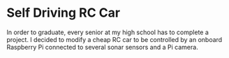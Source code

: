 # Self Driving RC Car
In order to graduate, every senior at my high school has to complete a project. I decided to modify a cheap RC car to be controlled by an onboard Raspberry Pi connected to several sonar sensors and a Pi camera.
